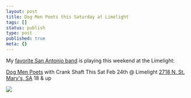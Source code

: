 ```yaml
---
layout: post
title: Dog Men Poets this Saturday at Limelight
tags: []
status: publish
type: post
published: true
meta: {}
---
```

My [favorite San Antonio band](http://www.dogmenpoets.com) is playing this weekend at the Limelight:

[Dog Men Poets](http://www.dogmenpoets.com)
with Crank Shaft
This Sat Feb 24th
@ Limelight [2718 N. St. Mary's, SA](http://maps.google.com/maps?f=q&hl=en&q=2718+N.+St.+Mary%27s,+San+Antonio,+tx&ie=UTF8&z=13&ll=29.440495,-98.49329&spn=0.108234,0.138702&om=1&iwloc=C)
18 & up

<img src="http://www.dogmenpoets.com/Myspace-Stuff/banners/limelight3.jpg"> 

